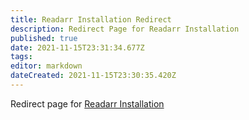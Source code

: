 ```yaml
---
title: Readarr Installation Redirect
description: Redirect Page for Readarr Installation
published: true
date: 2021-11-15T23:31:34.677Z
tags: 
editor: markdown
dateCreated: 2021-11-15T23:30:35.420Z
---
```


Redirect page for [Readarr Installation](/readarr/installation/)